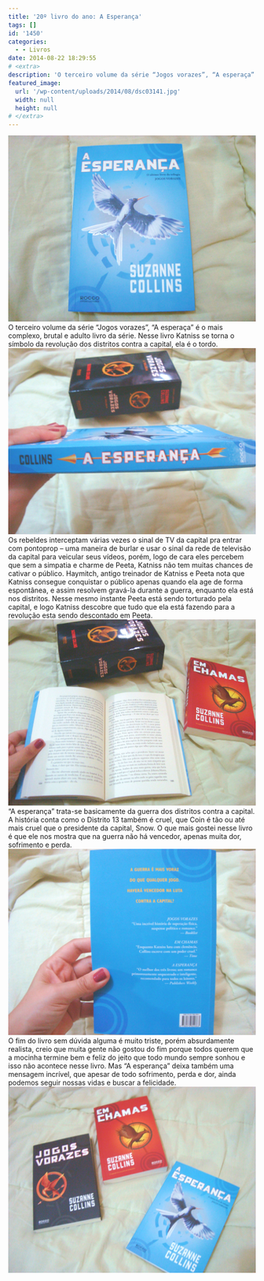 ```yaml
---
title: '20º livro do ano: A Esperança'
tags: []
id: '1450'
categories:
  - - Livros
date: 2014-08-22 18:29:55
# <extra>
description: 'O terceiro volume da série “Jogos vorazes”, “A esperaça” é o mais complexo, brutal e adulto livro da série. Nesse livro Katniss se torna o símbolo da revolução dos distritos contra a capital, ela é o tordo. Os rebeldes interceptam várias vezes o sinal de TV da capital pra entrar com pontoprop – uma maneira de burlar e usar o sinal da rede de televisão da capital para veicular seus vídeos, porém, logo de cara eles percebem que sem a simpatia e charme de Peeta, Katniss não tem muitas chances de cativar o público. Haymitch, antigo treinador de Katniss e Peeta nota que Katniss consegue conquistar o público apenas quando ela age de forma espontânea, e assim resolvem gravá-la durante a guerra, enquanto ela está nos distritos. Nesse mesmo instante Peeta está sendo torturado pela capital, e logo Katniss descobre &hellip;'
featured_image: 
  url: '/wp-content/uploads/2014/08/dsc03141.jpg'
  width: null
  height: null
# </extra>
---
```


[![Capa do livro A Esperança dos Jogos Vorazes ](/wp-content/uploads/2014/08/dsc03141.jpg)](/wp-content/uploads/2014/08/dsc03141.jpg) O terceiro volume da série “Jogos vorazes”, “A esperaça” é o mais complexo, brutal e adulto livro da série. Nesse livro Katniss se torna o símbolo da revolução dos distritos contra a capital, ela é o tordo. [![Lombada do livro A esperança da série Jogos Vorazes ](/wp-content/uploads/2014/08/dsc03143.jpg)](/wp-content/uploads/2014/08/dsc03143.jpg) Os rebeldes interceptam várias vezes o sinal de TV da capital pra entrar com pontoprop – uma maneira de burlar e usar o sinal da rede de televisão da capital para veicular seus vídeos, porém, logo de cara eles percebem que sem a simpatia e charme de Peeta, Katniss não tem muitas chances de cativar o público. Haymitch, antigo treinador de Katniss e Peeta nota que Katniss consegue conquistar o público apenas quando ela age de forma espontânea, e assim resolvem gravá-la durante a guerra, enquanto ela está nos distritos. Nesse mesmo instante Peeta está sendo torturado pela capital, e logo Katniss descobre que tudo que ela está fazendo para a revolução esta sendo descontado em Peeta. [![Páginas do livro A Esperança da série Jogos Vorazes ](/wp-content/uploads/2014/08/dsc03144.jpg)](/wp-content/uploads/2014/08/dsc03144.jpg) “A esperança” trata-se basicamente da guerra dos distritos contra a capital. A história conta como o Distrito 13 também é cruel, que Coin é tão ou até mais cruel que o presidente da capital, Snow. O que mais gostei nesse livro é que ele nos mostra que na guerra não há vencedor, apenas muita dor, sofrimento e perda. [![Contra capa do livro A Esperança da série Jogos Vorazes ](/wp-content/uploads/2014/08/dsc03142.jpg)](/wp-content/uploads/2014/08/dsc03142.jpg) O fim do livro sem dúvida alguma é muito triste, porém absurdamente realista, creio que muita gente não gostou do fim porque todos querem que a mocinha termine bem e feliz do jeito que todo mundo sempre sonhou e isso não acontece nesse livro. Mas “A esperança” deixa também uma mensagem incrível, que apesar de todo sofrimento, perda e dor, ainda podemos seguir nossas vidas e buscar a felicidade. [![Série de livros Jogos Vorazes ](/wp-content/uploads/2014/08/dsc03140.jpg)](/wp-content/uploads/2014/08/dsc03140.jpg)
